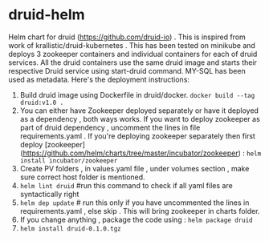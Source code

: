 # druid-helm
Helm chart for druid (https://github.com/druid-io) . This is inspired from work of krallistic/druid-kubernetes . This has been tested on minikube and deploys 3 zookeeper containers and individual containers for each of druid services. All the druid containers use the same druid image and starts their respective Druid service using start-druid command. MY-SQL has been used as metadata. Here's the deployment instructions:
1. Build druid image using Dockerfile in druid/docker. `docker build --tag druid:v1.0 .`
2. You can either have Zookeeper deployed separately or have it deployed as a dependency , both ways works. If you want to deploy zookeeper as part of druid dependency , uncomment the lines in file requirements.yaml . If you're deploying zookeeper separately then first deploy [zookeeper] (https://github.com/helm/charts/tree/master/incubator/zookeeper) : `helm install incubator/zookeeper`
3. Create PV folders , in values.yaml file , under volumes section , make sure correct host folder is mentioned.
4. `helm lint druid` #run this command to check if all yaml files are syntactically right
5. `helm dep update` # run this only if you have uncommented the lines in requirements.yaml , else skip . This will bring zookeeper in charts folder.
6. If you change anything , package the code using : `helm package druid`
7. `helm install druid-0.1.0.tgz`
